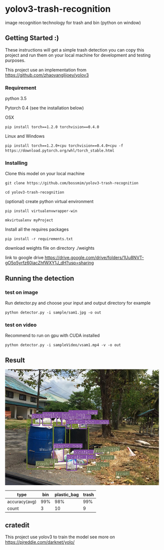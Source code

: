 # yolov3-trash-recognition

 image recognition technology for trash and bin (python on window) 

## Getting Started :)

These instructions will get a simple trash detection you can copy this project and run them on your local machine for development and testing purposes. 

This project use an implementation from https://github.com/zhaoyanglijoey/yolov3 

### Requirement

 python 3.5

 Pytorch 0.4 (see the installation below)

OSX 
```
pip install torch==1.2.0 torchvision==0.4.0
```
Linux and Windows

```
pip install torch==1.2.0+cpu torchvision==0.4.0+cpu -f https://download.pytorch.org/whl/torch_stable.html
```

### Installing

Clone this model on your local machine

```
git clone https://github.com/bossmim/yolov3-trash-recognition
```
```
cd yolov3-trash-recognition
```

(optional) create python virtual environment
```
pip install virtualenvwrapper-win
```
```
mkvirtualenv myProject
```
Install all the requires packages
```
pip install -r requirements.txt
```

download weights file on directory ./weights 

link to google drive https://drive.google.com/drive/folders/1Uu8NVT-gO5o5yrfz60iacZhfWXY1J_dH?usp=sharing


## Running the detection

### test on image

Run detector.py and choose your input and output directory for example

```
python detector.py -i sample/sam1.jpg -o out
```

### test on video

Recommend to run on gpu with CUDA installed

```
python detector.py -i sampleVideo/vsam1.mp4 -v -o out
```

## Result

![GitHub Logo](/demo/sam1.jpg) 

type| bin | plastic_bag | trash
--- | --- | --- | ---
accuracy(avg) | 99% | 98% | 99%
count| 3 | 10 | 9


## cratedit

This project use yolov3 to train the model
see more on https://pjreddie.com/darknet/yolo/

